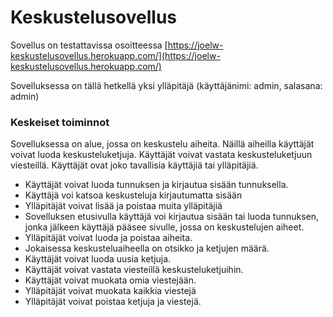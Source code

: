 # Keskustelusovellus
Sovellus on testattavissa osoitteessa [https://joelw-keskustelusovellus.herokuapp.com/](https://joelw-keskustelusovellus.herokuapp.com/)

Sovelluksessa on tällä hetkellä yksi ylläpitäjä (käyttäjänimi: admin, salasana: admin)

### Keskeiset toiminnot
Sovelluksessa on alue, jossa on keskustelu aiheita. Näillä aiheilla käyttäjät voivat luoda keskusteluketjuja. Käyttäjät voivat vastata keskusteluketjuun viesteillä. Käyttäjät ovat joko tavallisia käyttäjiä tai ylläpitäjiä.

* Käyttäjät voivat luoda tunnuksen ja kirjautua sisään tunnuksella.
* Käyttäjä voi katsoa keskusteluja kirjautumatta sisään
* Ylläpitäjät voivat lisää ja poistaa muita ylläpitäjiä
* Sovelluksen etusivulla käyttäjä voi kirjautua sisään tai luoda tunnuksen, jonka jälkeen käyttäjä pääsee sivulle, jossa on keskustelujen aiheet.
* Ylläpitäjät voivat luoda ja poistaa aiheita.
* Jokaisessa keskusteluaiheella on otsikko ja ketjujen määrä.
* Käyttäjät voivat luoda uusia ketjuja.
* Käyttäjät voivat vastata viesteillä keskusteluketjuihin.
* Käyttäjät voivat muokata omia viestejään.
* Ylläpitäjät voivat muokata kaikkia viestejä
* Ylläpitäjät voivat poistaa ketjuja ja viestejä.
